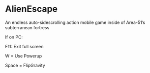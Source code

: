 # AlienEscape

An endless auto-sidescrolling action mobile game inside of Area-51’s subterranean fortress

If on PC:

F11: Exit full screen

W = Use Powerup

Space = FlipGravity
